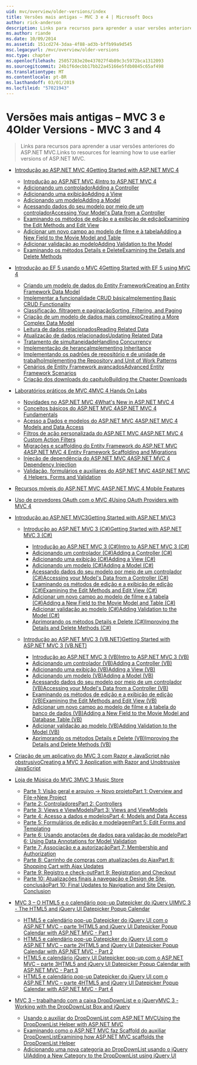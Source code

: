```yaml
---
uid: mvc/overview/older-versions/index
title: Versões mais antigas – MVC 3 e 4 | Microsoft Docs
author: rick-anderson
description: Links para recursos para aprender a usar versões anteriores do ASP.NET MVC.
ms.author: riande
ms.date: 10/09/2014
ms.assetid: 151cd274-3daa-4f88-ad3b-bffb99a9d545
msc.legacyurl: /mvc/overview/older-versions
msc.type: chapter
ms.openlocfilehash: 25057283e20e437027f4b89c3c5972bca1312093
ms.sourcegitcommit: 24b1f6decbb17bb22a45166e5fdb0845c65af498
ms.translationtype: MT
ms.contentlocale: pt-BR
ms.lasthandoff: 03/01/2019
ms.locfileid: "57021943"
---
```

<a name="older-versions---mvc-3-and-4"></a><span data-ttu-id="d2ef9-103">Versões mais antigas – MVC 3 e 4</span><span class="sxs-lookup"><span data-stu-id="d2ef9-103">Older Versions - MVC 3 and 4</span></span>
====================
> <span data-ttu-id="d2ef9-104">Links para recursos para aprender a usar versões anteriores do ASP.NET MVC.</span><span class="sxs-lookup"><span data-stu-id="d2ef9-104">Links to resources for learning how to use earlier versions of ASP.NET MVC.</span></span>


- [<span data-ttu-id="d2ef9-105">Introdução ao ASP.NET MVC 4</span><span class="sxs-lookup"><span data-stu-id="d2ef9-105">Getting Started with ASP.NET MVC 4</span></span>](getting-started-with-aspnet-mvc4/index.md)

    - [<span data-ttu-id="d2ef9-106">Introdução ao ASP.NET MVC 4</span><span class="sxs-lookup"><span data-stu-id="d2ef9-106">Intro to ASP.NET MVC 4</span></span>](getting-started-with-aspnet-mvc4/intro-to-aspnet-mvc-4.md)
    - [<span data-ttu-id="d2ef9-107">Adicionando um controlador</span><span class="sxs-lookup"><span data-stu-id="d2ef9-107">Adding a Controller</span></span>](getting-started-with-aspnet-mvc4/adding-a-controller.md)
    - [<span data-ttu-id="d2ef9-108">Adicionando uma exibição</span><span class="sxs-lookup"><span data-stu-id="d2ef9-108">Adding a View</span></span>](getting-started-with-aspnet-mvc4/adding-a-view.md)
    - [<span data-ttu-id="d2ef9-109">Adicionando um modelo</span><span class="sxs-lookup"><span data-stu-id="d2ef9-109">Adding a Model</span></span>](getting-started-with-aspnet-mvc4/adding-a-model.md)
    - [<span data-ttu-id="d2ef9-110">Acessando dados do seu modelo por meio de um controlador</span><span class="sxs-lookup"><span data-stu-id="d2ef9-110">Accessing Your Model's Data from a Controller</span></span>](getting-started-with-aspnet-mvc4/accessing-your-models-data-from-a-controller.md)
    - [<span data-ttu-id="d2ef9-111">Examinando os métodos de edição e a exibição de edição</span><span class="sxs-lookup"><span data-stu-id="d2ef9-111">Examining the Edit Methods and Edit View</span></span>](getting-started-with-aspnet-mvc4/examining-the-edit-methods-and-edit-view.md)
    - [<span data-ttu-id="d2ef9-112">Adicionar um novo campo ao modelo de filme e à tabela</span><span class="sxs-lookup"><span data-stu-id="d2ef9-112">Adding a New Field to the Movie Model and Table</span></span>](getting-started-with-aspnet-mvc4/adding-a-new-field-to-the-movie-model-and-table.md)
    - [<span data-ttu-id="d2ef9-113">Adicionar validação ao modelo</span><span class="sxs-lookup"><span data-stu-id="d2ef9-113">Adding Validation to the Model</span></span>](getting-started-with-aspnet-mvc4/adding-validation-to-the-model.md)
    - [<span data-ttu-id="d2ef9-114">Examinando os métodos Details e Delete</span><span class="sxs-lookup"><span data-stu-id="d2ef9-114">Examining the Details and Delete Methods</span></span>](getting-started-with-aspnet-mvc4/examining-the-details-and-delete-methods.md)
- [<span data-ttu-id="d2ef9-115">Introdução ao EF 5 usando o MVC 4</span><span class="sxs-lookup"><span data-stu-id="d2ef9-115">Getting Started with EF 5 using MVC 4</span></span>](getting-started-with-ef-5-using-mvc-4/index.md)

    - [<span data-ttu-id="d2ef9-116">Criando um modelo de dados do Entity Framework</span><span class="sxs-lookup"><span data-stu-id="d2ef9-116">Creating an Entity Framework Data Model</span></span>](getting-started-with-ef-5-using-mvc-4/creating-an-entity-framework-data-model-for-an-asp-net-mvc-application.md)
    - [<span data-ttu-id="d2ef9-117">Implementar a funcionalidade CRUD básica</span><span class="sxs-lookup"><span data-stu-id="d2ef9-117">Implementing Basic CRUD Functionality</span></span>](getting-started-with-ef-5-using-mvc-4/implementing-basic-crud-functionality-with-the-entity-framework-in-asp-net-mvc-application.md)
    - [<span data-ttu-id="d2ef9-118">Classificação, filtragem e paginação</span><span class="sxs-lookup"><span data-stu-id="d2ef9-118">Sorting, Filtering, and Paging</span></span>](getting-started-with-ef-5-using-mvc-4/sorting-filtering-and-paging-with-the-entity-framework-in-an-asp-net-mvc-application.md)
    - [<span data-ttu-id="d2ef9-119">Criação de um modelo de dados mais complexo</span><span class="sxs-lookup"><span data-stu-id="d2ef9-119">Creating a More Complex Data Model</span></span>](getting-started-with-ef-5-using-mvc-4/creating-a-more-complex-data-model-for-an-asp-net-mvc-application.md)
    - [<span data-ttu-id="d2ef9-120">Leitura de dados relacionados</span><span class="sxs-lookup"><span data-stu-id="d2ef9-120">Reading Related Data</span></span>](getting-started-with-ef-5-using-mvc-4/reading-related-data-with-the-entity-framework-in-an-asp-net-mvc-application.md)
    - [<span data-ttu-id="d2ef9-121">Atualização de dados relacionados</span><span class="sxs-lookup"><span data-stu-id="d2ef9-121">Updating Related Data</span></span>](getting-started-with-ef-5-using-mvc-4/updating-related-data-with-the-entity-framework-in-an-asp-net-mvc-application.md)
    - [<span data-ttu-id="d2ef9-122">Tratamento de simultaneidade</span><span class="sxs-lookup"><span data-stu-id="d2ef9-122">Handling Concurrency</span></span>](getting-started-with-ef-5-using-mvc-4/handling-concurrency-with-the-entity-framework-in-an-asp-net-mvc-application.md)
    - [<span data-ttu-id="d2ef9-123">Implementação de herança</span><span class="sxs-lookup"><span data-stu-id="d2ef9-123">Implementing Inheritance</span></span>](getting-started-with-ef-5-using-mvc-4/implementing-inheritance-with-the-entity-framework-in-an-asp-net-mvc-application.md)
    - [<span data-ttu-id="d2ef9-124">Implementando os padrões de repositório e de unidade de trabalho</span><span class="sxs-lookup"><span data-stu-id="d2ef9-124">Implementing the Repository and Unit of Work Patterns</span></span>](getting-started-with-ef-5-using-mvc-4/implementing-the-repository-and-unit-of-work-patterns-in-an-asp-net-mvc-application.md)
    - [<span data-ttu-id="d2ef9-125">Cenários de Entity Framework avançados</span><span class="sxs-lookup"><span data-stu-id="d2ef9-125">Advanced Entity Framework Scenarios</span></span>](getting-started-with-ef-5-using-mvc-4/advanced-entity-framework-scenarios-for-an-mvc-web-application.md)
    - [<span data-ttu-id="d2ef9-126">Criação dos downloads do capítulo</span><span class="sxs-lookup"><span data-stu-id="d2ef9-126">Building the Chapter Downloads</span></span>](getting-started-with-ef-5-using-mvc-4/building-the-ef5-mvc4-chapter-downloads.md)
- [<span data-ttu-id="d2ef9-127">Laboratórios práticos de MVC 4</span><span class="sxs-lookup"><span data-stu-id="d2ef9-127">MVC 4 Hands On Labs</span></span>](hands-on-labs/index.md)

    - [<span data-ttu-id="d2ef9-128">Novidades no ASP.NET MVC 4</span><span class="sxs-lookup"><span data-stu-id="d2ef9-128">What's New in ASP.NET MVC 4</span></span>](hands-on-labs/whats-new-in-aspnet-mvc-4.md)
    - [<span data-ttu-id="d2ef9-129">Conceitos básicos do ASP.NET MVC 4</span><span class="sxs-lookup"><span data-stu-id="d2ef9-129">ASP.NET MVC 4 Fundamentals</span></span>](hands-on-labs/aspnet-mvc-4-fundamentals.md)
    - [<span data-ttu-id="d2ef9-130">Acesso a Dados e modelos do ASP.NET MVC 4</span><span class="sxs-lookup"><span data-stu-id="d2ef9-130">ASP.NET MVC 4 Models and Data Access</span></span>](hands-on-labs/aspnet-mvc-4-models-and-data-access.md)
    - [<span data-ttu-id="d2ef9-131">Filtros de ação personalizada do ASP.NET MVC 4</span><span class="sxs-lookup"><span data-stu-id="d2ef9-131">ASP.NET MVC 4 Custom Action Filters</span></span>](hands-on-labs/aspnet-mvc-4-custom-action-filters.md)
    - [<span data-ttu-id="d2ef9-132">Migrações e scaffolding do Entity Framework do ASP.NET MVC 4</span><span class="sxs-lookup"><span data-stu-id="d2ef9-132">ASP.NET MVC 4 Entity Framework Scaffolding and Migrations</span></span>](hands-on-labs/aspnet-mvc-4-entity-framework-scaffolding-and-migrations.md)
    - [<span data-ttu-id="d2ef9-133">Injeção de dependência do ASP.NET MVC 4</span><span class="sxs-lookup"><span data-stu-id="d2ef9-133">ASP.NET MVC 4 Dependency Injection</span></span>](hands-on-labs/aspnet-mvc-4-dependency-injection.md)
    - [<span data-ttu-id="d2ef9-134">Validação, formulários e auxiliares do ASP.NET MVC 4</span><span class="sxs-lookup"><span data-stu-id="d2ef9-134">ASP.NET MVC 4 Helpers, Forms and Validation</span></span>](hands-on-labs/aspnet-mvc-4-helpers-forms-and-validation.md)
- [<span data-ttu-id="d2ef9-135">Recursos móveis do ASP.NET MVC 4</span><span class="sxs-lookup"><span data-stu-id="d2ef9-135">ASP.NET MVC 4 Mobile Features</span></span>](aspnet-mvc-4-mobile-features.md)
- [<span data-ttu-id="d2ef9-136">Uso de provedores OAuth com o MVC 4</span><span class="sxs-lookup"><span data-stu-id="d2ef9-136">Using OAuth Providers with MVC 4</span></span>](using-oauth-providers-with-mvc.md)
- [<span data-ttu-id="d2ef9-137">Introdução ao ASP.NET MVC3</span><span class="sxs-lookup"><span data-stu-id="d2ef9-137">Getting Started with ASP.NET MVC3</span></span>](getting-started-with-aspnet-mvc3/index.md)

    - [<span data-ttu-id="d2ef9-138">Introdução ao ASP.NET MVC 3 (C#)</span><span class="sxs-lookup"><span data-stu-id="d2ef9-138">Getting Started with ASP.NET MVC 3 (C#)</span></span>](getting-started-with-aspnet-mvc3/cs/index.md)

        - [<span data-ttu-id="d2ef9-139">Introdução ao ASP.NET MVC 3 (C#)</span><span class="sxs-lookup"><span data-stu-id="d2ef9-139">Intro to ASP.NET MVC 3 (C#)</span></span>](getting-started-with-aspnet-mvc3/cs/intro-to-aspnet-mvc-3.md)
        - [<span data-ttu-id="d2ef9-140">Adicionando um controlador (C#)</span><span class="sxs-lookup"><span data-stu-id="d2ef9-140">Adding a Controller (C#)</span></span>](getting-started-with-aspnet-mvc3/cs/adding-a-controller.md)
        - [<span data-ttu-id="d2ef9-141">Adicionando uma exibição (C#)</span><span class="sxs-lookup"><span data-stu-id="d2ef9-141">Adding a View (C#)</span></span>](getting-started-with-aspnet-mvc3/cs/adding-a-view.md)
        - [<span data-ttu-id="d2ef9-142">Adicionando um modelo (C#)</span><span class="sxs-lookup"><span data-stu-id="d2ef9-142">Adding a Model (C#)</span></span>](getting-started-with-aspnet-mvc3/cs/adding-a-model.md)
        - [<span data-ttu-id="d2ef9-143">Acessando dados do seu modelo por meio de um controlador (C#)</span><span class="sxs-lookup"><span data-stu-id="d2ef9-143">Accessing your Model's Data from a Controller (C#)</span></span>](getting-started-with-aspnet-mvc3/cs/accessing-your-models-data-from-a-controller.md)
        - [<span data-ttu-id="d2ef9-144">Examinando os métodos de edição e a exibição de edição (C#)</span><span class="sxs-lookup"><span data-stu-id="d2ef9-144">Examining the Edit Methods and Edit View (C#)</span></span>](getting-started-with-aspnet-mvc3/cs/examining-the-edit-methods-and-edit-view.md)
        - [<span data-ttu-id="d2ef9-145">Adicionar um novo campo ao modelo de filme e à tabela (C#)</span><span class="sxs-lookup"><span data-stu-id="d2ef9-145">Adding a New Field to the Movie Model and Table (C#)</span></span>](getting-started-with-aspnet-mvc3/cs/adding-a-new-field.md)
        - [<span data-ttu-id="d2ef9-146">Adicionar validação ao modelo (C#)</span><span class="sxs-lookup"><span data-stu-id="d2ef9-146">Adding Validation to the Model (C#)</span></span>](getting-started-with-aspnet-mvc3/cs/adding-validation-to-the-model.md)
        - [<span data-ttu-id="d2ef9-147">Aprimorando os métodos Details e Delete (C#)</span><span class="sxs-lookup"><span data-stu-id="d2ef9-147">Improving the Details and Delete Methods (C#)</span></span>](getting-started-with-aspnet-mvc3/cs/improving-the-details-and-delete-methods.md)
    - [<span data-ttu-id="d2ef9-148">Introdução ao ASP.NET MVC 3 (VB.NET)</span><span class="sxs-lookup"><span data-stu-id="d2ef9-148">Getting Started with ASP.NET MVC 3 (VB.NET)</span></span>](getting-started-with-aspnet-mvc3/vb/index.md)

        - [<span data-ttu-id="d2ef9-149">Introdução ao ASP.NET MVC 3 (VB)</span><span class="sxs-lookup"><span data-stu-id="d2ef9-149">Intro to ASP.NET MVC 3 (VB)</span></span>](getting-started-with-aspnet-mvc3/vb/intro-to-aspnet-mvc-3.md)
        - [<span data-ttu-id="d2ef9-150">Adicionando um controlador (VB)</span><span class="sxs-lookup"><span data-stu-id="d2ef9-150">Adding a Controller (VB)</span></span>](getting-started-with-aspnet-mvc3/vb/adding-a-controller.md)
        - [<span data-ttu-id="d2ef9-151">Adicionando uma exibição (VB)</span><span class="sxs-lookup"><span data-stu-id="d2ef9-151">Adding a View (VB)</span></span>](getting-started-with-aspnet-mvc3/vb/adding-a-view.md)
        - [<span data-ttu-id="d2ef9-152">Adicionando um modelo (VB)</span><span class="sxs-lookup"><span data-stu-id="d2ef9-152">Adding a Model (VB)</span></span>](getting-started-with-aspnet-mvc3/vb/adding-a-model.md)
        - [<span data-ttu-id="d2ef9-153">Acessando dados do seu modelo por meio de um controlador (VB)</span><span class="sxs-lookup"><span data-stu-id="d2ef9-153">Accessing your Model's Data from a Controller (VB)</span></span>](getting-started-with-aspnet-mvc3/vb/accessing-your-models-data-from-a-controller.md)
        - [<span data-ttu-id="d2ef9-154">Examinando os métodos de edição e a exibição de edição (VB)</span><span class="sxs-lookup"><span data-stu-id="d2ef9-154">Examining the Edit Methods and Edit View (VB)</span></span>](getting-started-with-aspnet-mvc3/vb/examining-the-edit-methods-and-edit-view.md)
        - [<span data-ttu-id="d2ef9-155">Adicionar um novo campo ao modelo de filme e à tabela do banco de dados (VB)</span><span class="sxs-lookup"><span data-stu-id="d2ef9-155">Adding a New Field to the Movie Model and Database Table (VB)</span></span>](getting-started-with-aspnet-mvc3/vb/adding-a-new-field.md)
        - [<span data-ttu-id="d2ef9-156">Adicionar validação ao modelo (VB)</span><span class="sxs-lookup"><span data-stu-id="d2ef9-156">Adding Validation to the Model (VB)</span></span>](getting-started-with-aspnet-mvc3/vb/adding-validation-to-the-model.md)
        - [<span data-ttu-id="d2ef9-157">Aprimorando os métodos Details e Delete (VB)</span><span class="sxs-lookup"><span data-stu-id="d2ef9-157">Improving the Details and Delete Methods (VB)</span></span>](getting-started-with-aspnet-mvc3/vb/improving-the-details-and-delete-methods.md)
- [<span data-ttu-id="d2ef9-158">Criação de um aplicativo do MVC 3 com Razor e JavaScript não obstrusivo</span><span class="sxs-lookup"><span data-stu-id="d2ef9-158">Creating a MVC 3 Application with Razor and Unobtrusive JavaScript</span></span>](creating-a-mvc-3-application-with-razor-and-unobtrusive-javascript.md)
- [<span data-ttu-id="d2ef9-159">Loja de Música do MVC 3</span><span class="sxs-lookup"><span data-stu-id="d2ef9-159">MVC 3 Music Store</span></span>](mvc-music-store/index.md)

    - [<span data-ttu-id="d2ef9-160">Parte 1: Visão geral e arquivo -> Novo projeto</span><span class="sxs-lookup"><span data-stu-id="d2ef9-160">Part 1: Overview and File->New Project</span></span>](mvc-music-store/mvc-music-store-part-1.md)
    - [<span data-ttu-id="d2ef9-161">Parte 2: Controladores</span><span class="sxs-lookup"><span data-stu-id="d2ef9-161">Part 2: Controllers</span></span>](mvc-music-store/mvc-music-store-part-2.md)
    - [<span data-ttu-id="d2ef9-162">Parte 3: Views e ViewModels</span><span class="sxs-lookup"><span data-stu-id="d2ef9-162">Part 3: Views and ViewModels</span></span>](mvc-music-store/mvc-music-store-part-3.md)
    - [<span data-ttu-id="d2ef9-163">Parte 4: Acesso a dados e modelos</span><span class="sxs-lookup"><span data-stu-id="d2ef9-163">Part 4: Models and Data Access</span></span>](mvc-music-store/mvc-music-store-part-4.md)
    - [<span data-ttu-id="d2ef9-164">Parte 5: Formulários de edição e modelagem</span><span class="sxs-lookup"><span data-stu-id="d2ef9-164">Part 5: Edit Forms and Templating</span></span>](mvc-music-store/mvc-music-store-part-5.md)
    - [<span data-ttu-id="d2ef9-165">Parte 6: Usando anotações de dados para validação de modelo</span><span class="sxs-lookup"><span data-stu-id="d2ef9-165">Part 6: Using Data Annotations for Model Validation</span></span>](mvc-music-store/mvc-music-store-part-6.md)
    - [<span data-ttu-id="d2ef9-166">Parte 7: Associação e a autorização</span><span class="sxs-lookup"><span data-stu-id="d2ef9-166">Part 7: Membership and Authorization</span></span>](mvc-music-store/mvc-music-store-part-7.md)
    - [<span data-ttu-id="d2ef9-167">Parte 8: Carrinho de compras com atualizações do Ajax</span><span class="sxs-lookup"><span data-stu-id="d2ef9-167">Part 8: Shopping Cart with Ajax Updates</span></span>](mvc-music-store/mvc-music-store-part-8.md)
    - [<span data-ttu-id="d2ef9-168">Parte 9: Registro e check-out</span><span class="sxs-lookup"><span data-stu-id="d2ef9-168">Part 9: Registration and Checkout</span></span>](mvc-music-store/mvc-music-store-part-9.md)
    - [<span data-ttu-id="d2ef9-169">Parte 10: Atualizações finais à navegação e Design de Site, conclusão</span><span class="sxs-lookup"><span data-stu-id="d2ef9-169">Part 10: Final Updates to Navigation and Site Design, Conclusion</span></span>](mvc-music-store/mvc-music-store-part-10.md)
- [<span data-ttu-id="d2ef9-170">MVC 3 – O HTML5 e o calendário pop-up Datepicker do jQuery UI</span><span class="sxs-lookup"><span data-stu-id="d2ef9-170">MVC 3 - The HTML5 and jQuery UI Datepicker Popup Calendar</span></span>](using-the-html5-and-jquery-ui-datepicker-popup-calendar-with-aspnet-mvc/index.md)

    - [<span data-ttu-id="d2ef9-171">HTML5 e calendário pop-up Datepicker do jQuery UI com o ASP.NET MVC – parte 1</span><span class="sxs-lookup"><span data-stu-id="d2ef9-171">HTML5 and jQuery UI Datepicker Popup Calendar with ASP.NET MVC - Part 1</span></span>](using-the-html5-and-jquery-ui-datepicker-popup-calendar-with-aspnet-mvc/using-the-html5-and-jquery-ui-datepicker-popup-calendar-with-aspnet-mvc-part-1.md)
    - [<span data-ttu-id="d2ef9-172">HTML5 e calendário pop-up Datepicker do jQuery UI com o ASP.NET MVC – parte 2</span><span class="sxs-lookup"><span data-stu-id="d2ef9-172">HTML5 and jQuery UI Datepicker Popup Calendar with ASP.NET MVC - Part 2</span></span>](using-the-html5-and-jquery-ui-datepicker-popup-calendar-with-aspnet-mvc/using-the-html5-and-jquery-ui-datepicker-popup-calendar-with-aspnet-mvc-part-2.md)
    - [<span data-ttu-id="d2ef9-173">HTML5 e calendário jQuery UI Datepicker pop-up com o ASP.NET MVC – parte 3</span><span class="sxs-lookup"><span data-stu-id="d2ef9-173">HTML5 and jQuery UI Datepicker Popup Calendar with ASP.NET MVC - Part 3</span></span>](using-the-html5-and-jquery-ui-datepicker-popup-calendar-with-aspnet-mvc/using-the-html5-and-jquery-ui-datepicker-popup-calendar-with-aspnet-mvc-part-3.md)
    - [<span data-ttu-id="d2ef9-174">HTML5 e calendário pop-up Datepicker do jQuery UI com o ASP.NET MVC – parte 4</span><span class="sxs-lookup"><span data-stu-id="d2ef9-174">HTML5 and jQuery UI Datepicker Popup Calendar with ASP.NET MVC - Part 4</span></span>](using-the-html5-and-jquery-ui-datepicker-popup-calendar-with-aspnet-mvc/using-the-html5-and-jquery-ui-datepicker-popup-calendar-with-aspnet-mvc-part-4.md)
- [<span data-ttu-id="d2ef9-175">MVC 3 – trabalhando com a caixa DropDownList e o jQuery</span><span class="sxs-lookup"><span data-stu-id="d2ef9-175">MVC 3 - Working with the DropDownList Box and jQuery</span></span>](working-with-the-dropdownlist-box-and-jquery/index.md)

    - [<span data-ttu-id="d2ef9-176">Usando o auxiliar do DropDownList com ASP.NET MVC</span><span class="sxs-lookup"><span data-stu-id="d2ef9-176">Using the DropDownList Helper with ASP.NET MVC</span></span>](working-with-the-dropdownlist-box-and-jquery/using-the-dropdownlist-helper-with-aspnet-mvc.md)
    - [<span data-ttu-id="d2ef9-177">Examinando como o ASP.NET MVC faz Scaffold do auxiliar DropDownList</span><span class="sxs-lookup"><span data-stu-id="d2ef9-177">Examining how ASP.NET MVC scaffolds the DropDownList Helper</span></span>](working-with-the-dropdownlist-box-and-jquery/examining-how-aspnet-mvc-scaffolds-the-dropdownlist-helper.md)
    - [<span data-ttu-id="d2ef9-178">Adicionando uma nova categoria ao DropDownList usando o jQuery UI</span><span class="sxs-lookup"><span data-stu-id="d2ef9-178">Adding a New Category to the DropDownList using jQuery UI</span></span>](working-with-the-dropdownlist-box-and-jquery/adding-a-new-category-to-the-dropdownlist-using-jquery-ui.md)
